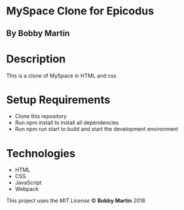 # MySpace Clone for Epicodus

## By Bobby Martin

# Description
This is a clone of MySpace in HTML and css

# Setup Requirements
* Clone this repository
* Run npm install to install all dependencies
* Run npm run start to build and start the development environment

# Technologies
* HTML
* CSS
* JavaScript
* Webpack

This project uses the _MIT License_
&copy; **Bobby Martin** 2018
